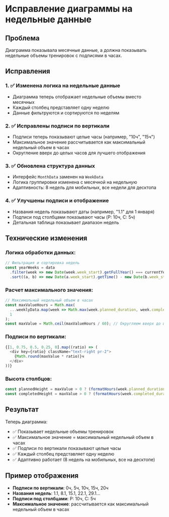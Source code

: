 # Исправление диаграммы на недельные данные

## Проблема
Диаграмма показывала месячные данные, а должна показывать недельные объемы тренировок с подписями в часах.

## Исправления

### 1. ✅ Изменена логика на недельные данные
- Диаграмма теперь отображает недельные объемы вместо месячных
- Каждый столбец представляет одну неделю
- Данные фильтруются и сортируются по неделям

### 2. ✅ Исправлены подписи по вертикали
- Подписи теперь показывают целые часы (например, "10ч", "15ч")
- Максимальное значение рассчитывается как максимальный недельный объем в часах
- Округление вверх до целых часов для лучшего отображения

### 3. ✅ Обновлена структура данных
- Интерфейс `MonthData` заменен на `WeekData`
- Логика группировки изменена с месячной на недельную
- Адаптивность: 8 недель для мобильных, все недели для десктопа

### 4. ✅ Улучшены подписи и отображение
- Названия недель показывают даты (например, "1.1" для 1 января)
- Подписи под столбцами показывают часы (P: 10ч, C: 5ч)
- Детальная таблица показывает диапазон недель

## Технические изменения

### Логика обработки данных:
```javascript
// Фильтрация и сортировка недель
const yearWeeks = data
  .filter(week => new Date(week.week_start).getFullYear() === currentYear)
  .sort((a, b) => new Date(a.week_start).getTime() - new Date(b.week_start).getTime());
```

### Расчет максимального значения:
```javascript
// Максимальный недельный объем в часах
const maxValueHours = Math.max(
  ...weeklyData.map(week => Math.max(week.planned_duration, week.completed_duration)),
  1
);
const maxValue = Math.ceil(maxValueHours / 60); // Округляем вверх до целых часов
```

### Подписи по вертикали:
```javascript
{[1, 0.75, 0.5, 0.25, 0].map((ratio) => (
  <div key={ratio} className="text-right pr-2">
    {Math.round(maxValue * ratio)}ч
  </div>
))}
```

### Высота столбцов:
```javascript
const plannedHeight = maxValue > 0 ? (formatHours(week.planned_duration) / maxValue) * 100 : 0;
const completedHeight = maxValue > 0 ? (formatHours(week.completed_duration) / maxValue) * 100 : 0;
```

## Результат

Теперь диаграмма:
- ✅ Показывает недельные объемы тренировок
- ✅ Максимальное значение = максимальный недельный объем в часах
- ✅ Подписи по вертикали показывают целые часы
- ✅ Каждый столбец представляет одну неделю
- ✅ Адаптивно работает (8 недель на мобильных, все на десктопе)

## Пример отображения

- **Подписи по вертикали**: 0ч, 5ч, 10ч, 15ч, 20ч
- **Названия недель**: 1.1, 8.1, 15.1, 22.1, 29.1...
- **Подписи под столбцами**: P: 10ч, C: 5ч
- **Максимальное значение**: рассчитывается как максимальный недельный объем в часах
